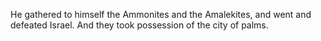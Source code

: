 He gathered to himself the Ammonites and the Amalekites, and went and defeated Israel. And they took possession of the city of palms.
